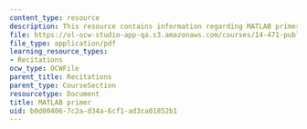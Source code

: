 ```yaml
---
content_type: resource
description: This resource contains information regarding MATLAB primer.
file: https://ol-ocw-studio-app-qa.s3.amazonaws.com/courses/14-471-public-economics-i-fall-2012/b0d004067c2ad34a6cf1ad3ca01852b1_MIT14_471F12_matlabprimer.pdf
file_type: application/pdf
learning_resource_types:
- Recitations
ocw_type: OCWFile
parent_title: Recitations
parent_type: CourseSection
resourcetype: Document
title: MATLAB primer
uid: b0d00406-7c2a-d34a-6cf1-ad3ca01852b1
---
```

